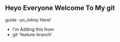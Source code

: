 ## Heyo Everyone Welcome To My git
guide
-yo,Johny Here!

- I'm Adding this from 
- git 'feature-branch'